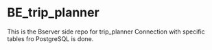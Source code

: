 # BE_trip_planner
This is the Bserver side repo for trip_planner
Connection with specific tables fro PostgreSQL is done.
